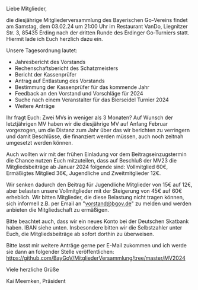 Liebe Mitglieder,

die diesjährige Mitgliederversammlung des Bayerischen Go-Vereins findet am Samstag, dem 03.02.24 um 21:00 Uhr im Restaurant VanDo, Liegnitzer Str. 3, 85435 Erding nach der dritten Runde des Erdinger Go-Turniers statt. Hiermit lade ich Euch herzlich dazu ein.

Unsere Tagesordnung lautet:

 * Jahresbericht des Vorstands
 * Rechenschaftsbericht des Schatzmeisters
 * Bericht der Kassenprüfer
 * Antrag auf Entlastung des Vorstands
 * Bestimmung der Kassenprüfer für das kommende Jahr
 * Feedback an den Vorstand und Vorschläge für 2024
 * Suche nach einem Veranstalter für das Bierseidel Turnier 2024
 * Weitere Anträge

Ihr fragt Euch: Zwei MVs in weniger als 3 Monaten? Auf Wunsch der letztjährigen MV haben wir die diesjährige MV auf Anfang Februar vorgezogen, um die Distanz zum Jahr über das wir berichten zu verringern und damit Beschlüsse, die finanziert werden müssen, auch noch zeitnah umgesetzt werden können.

Auch wollten wir mit der frühen Einladung vor dem Beitragseinzugstermin die Chance nutzen Euch mitzuteilen, dass auf Beschluß der MV23 die Mitgliedsbeiträge ab Januar 2024 folgende sind: Vollmitglied 60€, Ermäßigtes Mitglied 36€, Jugendliche und Zweitmitglieder 12€.

Wir senken dadurch den Beitrag für Jugendliche Mitglieder von 15€ auf 12€, aber belasten unsere Vollmitglieder mit der Steigerung von 45€ auf 60€ erheblich. Wir bitten Mitglieder, die diese Belastung nicht tragen können, sich informell z.B. per Email an "vorstand@bgov.de" zu melden und werden anbieten die Mitgliedschaft zu ermäßigen.

Bitte beachtet auch, dass wir ein neues Konto bei der Deutschen Skatbank haben. IBAN siehe unten. Insbesondere bitten wir die Selbstzahler unter Euch, die Mitgliedsbeiträge ab sofort dorthin zu überweisen.

Bitte lasst mir weitere Anträge gerne per E-Mail zukommen und ich werde sie dann an folgender Stelle veröffentlichen: https://github.com/BayGoV/MitgliederVersammlung/tree/master/MV2024

Viele herzliche Grüße

Kai Meemken, Präsident
